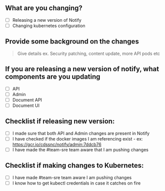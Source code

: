 ## What are you changing?
- [ ] Releasing a new version of Notify
- [ ] Changing kubernetes configuration

## Provide some background on the changes
> Give details ex. Security patching, content update, more API pods etc

## If you are releasing a new version of notify, what components are you updating
- [ ] API
- [ ] Admin
- [ ] Document API
- [ ] Document UI

## Checklist if releasing new version:
- [ ] I made sure that both API and Admin changes are present in Notify
- [ ] I have checked if the docker images I am referencing exist - ex: https://gcr.io/cdssnc/notify/admin:7ddcb76
- [ ] I have made the #team-sre team aware that I am pushing changes

## Checklist if making changes to Kubernetes:
- [ ] I have made #team-sre team aware I am pushing changes
- [ ] I know how to get kubectl credentials in case it catches on fire